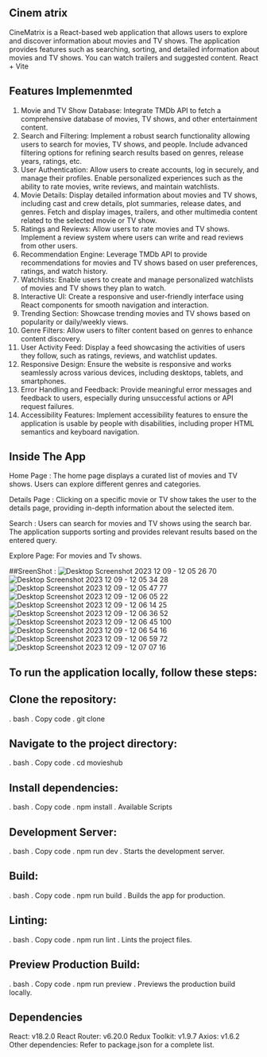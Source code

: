 

## Cinem atrix
CineMatrix is a React-based web application that allows users to explore and discover information about movies and TV shows. The application provides features such as searching, sorting, and detailed information about movies and TV shows. You can watch trailers and suggested content.
React + Vite

## Features Implemenmted
1. Movie and TV Show Database:
Integrate TMDb API to fetch a comprehensive database of movies, TV shows, and other entertainment content.
2. Search and Filtering:
Implement a robust search functionality allowing users to search for movies, TV shows, and people.
Include advanced filtering options for refining search results based on genres, release years, ratings, etc.
3. User Authentication:
Allow users to create accounts, log in securely, and manage their profiles.
Enable personalized experiences such as the ability to rate movies, write reviews, and maintain watchlists.
4. Movie Details:
Display detailed information about movies and TV shows, including cast and crew details, plot summaries, release dates, and genres.
Fetch and display images, trailers, and other multimedia content related to the selected movie or TV show.
5. Ratings and Reviews:
Allow users to rate movies and TV shows.
Implement a review system where users can write and read reviews from other users.
6. Recommendation Engine:
Leverage TMDb API to provide recommendations for movies and TV shows based on user preferences, ratings, and watch history.
7. Watchlists:
Enable users to create and manage personalized watchlists of movies and TV shows they plan to watch.
8. Interactive UI:
Create a responsive and user-friendly interface using React components for smooth navigation and interaction.
9. Trending Section:
Showcase trending movies and TV shows based on popularity or daily/weekly views.
10. Genre Filters:
Allow users to filter content based on genres to enhance content discovery.
11. User Activity Feed:
Display a feed showcasing the activities of users they follow, such as ratings, reviews, and watchlist updates.
12. Responsive Design:
Ensure the website is responsive and works seamlessly across various devices, including desktops, tablets, and smartphones.
13. Error Handling and Feedback:
Provide meaningful error messages and feedback to users, especially during unsuccessful actions or API request failures.
15. Accessibility Features:
Implement accessibility features to ensure the application is usable by people with disabilities, including proper HTML semantics and keyboard navigation.


## Inside The App
Home Page :
The home page displays a curated list of movies and TV shows. Users can explore different genres and categories.

Details Page :
Clicking on a specific movie or TV show takes the user to the details page, providing in-depth information about the selected item.

Search :
Users can search for movies and TV shows using the search bar. The application supports sorting and provides relevant results based on the entered query.

Explore Page:
For movies and Tv shows.


##SreenShot :
![Desktop Screenshot 2023 12 09 - 12 05 26 70](https://github.com/Tejas-Mahajan1/CineMatrix/assets/114793178/edeceb59-179f-438b-af09-205a39ea0bbc)
![Desktop Screenshot 2023 12 09 - 12 05 34 28](https://github.com/Tejas-Mahajan1/CineMatrix/assets/114793178/38002aff-4a3a-4322-8677-a6db7ae610da)
![Desktop Screenshot 2023 12 09 - 12 05 47 77](https://github.com/Tejas-Mahajan1/CineMatrix/assets/114793178/eed38745-60c3-40c8-a287-f5f450d9edb0)
![Desktop Screenshot 2023 12 09 - 12 06 05 22](https://github.com/Tejas-Mahajan1/CineMatrix/assets/114793178/5f7ddc44-7d7e-431b-a200-9cbe9f6f8114)
![Desktop Screenshot 2023 12 09 - 12 06 14 25](https://github.com/Tejas-Mahajan1/CineMatrix/assets/114793178/ab771695-dcbc-4a54-a819-185abb2889c9)
![Desktop Screenshot 2023 12 09 - 12 06 36 52](https://github.com/Tejas-Mahajan1/CineMatrix/assets/114793178/08edcb73-a0db-4fcb-86c0-9c63a6156be8)
![Desktop Screenshot 2023 12 09 - 12 06 45 100](https://github.com/Tejas-Mahajan1/CineMatrix/assets/114793178/b6e3561a-0633-4da1-9a4f-1f1208be2fc7)
![Desktop Screenshot 2023 12 09 - 12 06 54 16](https://github.com/Tejas-Mahajan1/CineMatrix/assets/114793178/64254623-b881-4c82-b264-a02e077ff3b5)
![Desktop Screenshot 2023 12 09 - 12 06 59 72](https://github.com/Tejas-Mahajan1/CineMatrix/assets/114793178/fc0ca700-2325-4236-8e51-54f25765ffa4)
![Desktop Screenshot 2023 12 09 - 12 07 07 16](https://github.com/Tejas-Mahajan1/CineMatrix/assets/114793178/76ff8c77-4f3e-47a6-a6a2-9bb4b3f2c38b)

## To run the application locally, follow these steps:

## Clone the repository:

. bash
. Copy code
. git clone 

## Navigate to the project directory:
. bash
. Copy code
. cd movieshub

## Install dependencies:
. bash
. Copy code
. npm install
. Available Scripts

## Development Server:
. bash
. Copy code
. npm run dev
. Starts the development server.

## Build:
. bash
. Copy code
. npm run build
. Builds the app for production.

## Linting:
. bash
. Copy code
. npm run lint
. Lints the project files.

## Preview Production Build:
. bash
. Copy code
. npm run preview
. Previews the production build locally.



## Dependencies
React: v18.2.0
React Router: v6.20.0
Redux Toolkit: v1.9.7
Axios: v1.6.2
Other dependencies: Refer to package.json for a complete list.



